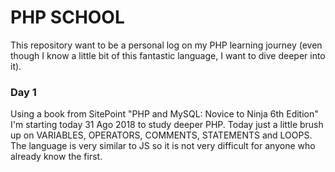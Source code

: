 # PHP SCHOOL
This repository want to be a personal log on my PHP learning journey (even though I know a little bit of this fantastic language, I want to dive deeper into it).
### Day 1
Using a book from SitePoint "PHP and MySQL: Novice to Ninja 6th Edition" I'm starting today 31 Ago 2018 to study deeper PHP. Today just a little brush up on VARIABLES, OPERATORS, COMMENTS, STATEMENTS and LOOPS. The language is very similar to JS so it is not very difficult for anyone who already know the first.   
